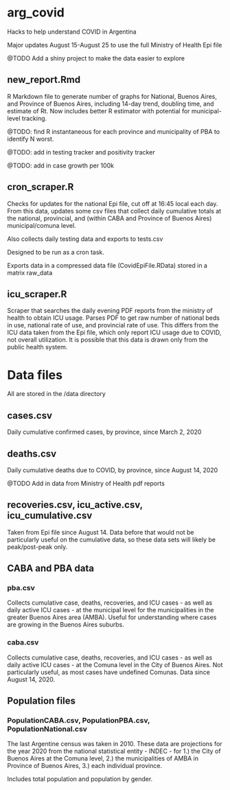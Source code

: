 # arg_covid
 Hacks to help understand COVID in Argentina

 Major updates August 15-August 25 to use the full Ministry of Health Epi file

@TODO Add a shiny project to make the data easier to explore

## new_report.Rmd
R Markdown file to generate number of graphs for National, Buenos Aires, and Province of Buenos Aires, including 14-day trend, doubling time, and estimate of Rt.  Now includes better R estimator with potential for municipal-level tracking.

@TODO: find R instantaneous for each province and municipality of PBA to identify N worst.

@TODO: add in testing tracker and positivity tracker

@TODO: add in case growth per 100k

## cron_scraper.R
Checks for updates for the national Epi file, cut off at 16:45 local each day. From this data, updates some csv files that collect daily cumulative totals at the national, provincial, and (within CABA and Province of Buenos Aires) municipal/comuna level.

Also collects daily testing data and exports to tests.csv

Designed to be run as a cron task.

Exports data in a compressed data file (CovidEpiFile.RData) stored in a matrix raw_data

## icu_scraper.R
Scraper that searches the daily evening PDF reports from the ministry of health to obtain ICU usage.  Parses PDF to get raw number of national beds in use, national rate of use, and provincial rate of use. This differs from the ICU data taken from the Epi file, which only report ICU usage due to COVID, not overall utilization. It is possible that this data is drawn only from the public health system.

# Data files

All are stored in the /data directory

## cases.csv

Daily cumulative confirmed cases, by province, since March 2, 2020

## deaths.csv

Daily cumulative deaths due to COVID, by province, since August 14, 2020 

@TODO Add in data from Ministry of Health pdf reports

## recoveries.csv, icu_active.csv, icu_cumulative.csv

Taken from Epi file since August 14.  Data before that would not be particularly useful on the cumulative data, so these data sets will likely be peak/post-peak only.

## CABA and PBA data

### pba.csv
Collects cumulative case, deaths, recoveries, and ICU cases - as well as daily active ICU cases - at the municipal level for the municipalities in the greater Buenos Aires area (AMBA).  Useful for understanding where cases are growing in the Buenos Aires suburbs. 

### caba.csv

Collects cumulative case, deaths, recoveries, and ICU cases - as well as daily active ICU cases - at the Comuna level in the City of Buenos Aires.  Not particularly useful, as most cases have undefined Comunas.  Data since August 14, 2020.

## Population files

### PopulationCABA.csv, PopulationPBA.csv, PopulationNational.csv

The last Argentine census was taken in 2010.  These data are projections for the year 2020 from the national statistical entity - INDEC - for 1.) the City of Buenos Aires at the Comuna level, 2.) the municipalities of AMBA in Province of Buenos Aires, 3.) each individual province.  

Includes total population and population by gender.



